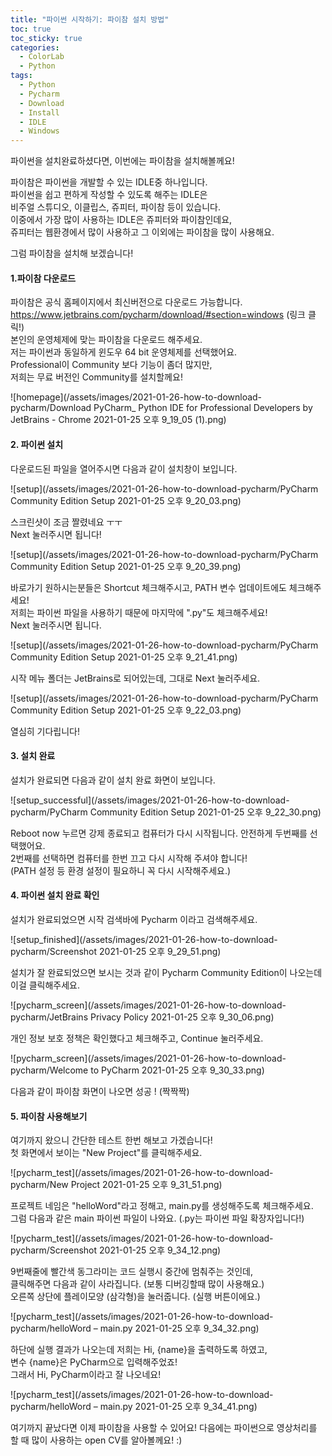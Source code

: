 ```yaml
---
title: "파이썬 시작하기: 파이참 설치 방법"
toc: true
toc_sticky: true
categories:
  - ColorLab
  - Python
tags:
  - Python
  - Pycharm
  - Download
  - Install
  - IDLE
  - Windows
---
```


파이썬을 설치완료하셨다면, 이번에는 파이참을 설치해볼께요!  

파이참은 파이썬을 개발할 수 있는 IDLE중 하나입니다.  
파이썬을 쉽고 편하게 작성할 수 있도록 해주는 IDLE은  
비주얼 스튜디오, 이클립스, 쥬피터, 파이참 등이 있습니다.  
이중에서 가장 많이 사용하는 IDLE은 쥬피터와 파이참인데요,  
쥬피터는 웹환경에서 많이 사용하고 그 이외에는 파이참을 많이 사용해요.  

그럼 파이참을 설치해 보겠습니다!

#### 1.파이참 다운로드
파이참은 공식 홈페이지에서 최신버전으로 다운로드 가능합니다.   
<https://www.jetbrains.com/pycharm/download/#section=windows>  (링크 클릭!)  
본인의 운영체제에 맞는 파이참을 다운로드 해주세요.  
저는 파이썬과 동일하게 윈도우 64 bit 운영체제를 선택했어요.  
Professional이 Community 보다 기능이 좀더 많지만,  
저희는 무료 버전인 Community를 설치할께요!  
  
![homepage](/assets/images/2021-01-26-how-to-download-pycharm/Download PyCharm_ Python IDE for Professional Developers by JetBrains - Chrome 2021-01-25 오후 9_19_05 (1).png)
  

#### 2. 파이썬 설치
다운로드된 파일을 열어주시면 다음과 같이 설치창이 보입니다.  
  
![setup](/assets/images/2021-01-26-how-to-download-pycharm/PyCharm Community Edition Setup 2021-01-25 오후 9_20_03.png)  
  
스크린샷이 조금 짤렸네요 ㅜㅜ  
Next 눌러주시면 됩니다! 
  
![setup](/assets/images/2021-01-26-how-to-download-pycharm/PyCharm Community Edition Setup 2021-01-25 오후 9_20_39.png)  
  
바로가기 원하시는분들은 Shortcut 체크해주시고, PATH 변수 업데이트에도 체크해주세요!  
저희는 파이썬 파일을 사용하기 때문에 마지막에 ".py"도 체크해주세요!  
Next 눌러주시면 됩니다.
  
![setup](/assets/images/2021-01-26-how-to-download-pycharm/PyCharm Community Edition Setup  2021-01-25 오후 9_21_41.png)  
  
시작 메뉴 폴더는 JetBrains로 되어있는데, 그대로 Next 눌러주세요.  
  
![setup](/assets/images/2021-01-26-how-to-download-pycharm/PyCharm Community Edition Setup  2021-01-25 오후 9_22_03.png)  
  
열심히 기다립니다!  

#### 3. 설치 완료
설치가 완료되면 다음과 같이 설치 완료 화면이 보입니다.   

![setup_successful](/assets/images/2021-01-26-how-to-download-pycharm/PyCharm Community Edition Setup  2021-01-25 오후 9_22_30.png)  
  
Reboot now 누르면 강제 종료되고 컴퓨터가 다시 시작됩니다.  안전하게 두번째를 선택했어요.  
2번째를 선택하면 컴퓨터를 한번 끄고 다시 시작해 주셔야 합니다!  
(PATH 설정 등 환경 설정이 필요하니 꼭 다시 시작해주세요.)    

#### 4. 파이썬 설치 완료 확인
설치가 완료되었으면 시작 검색바에 Pycharm 이라고 검색해주세요.  

![setup_finished](/assets/images/2021-01-26-how-to-download-pycharm/Screenshot 2021-01-25 오후 9_29_51.png)  

설치가 잘 완료되었으면 보시는 것과 같이 Pycharm Community Edition이 나오는데 이걸 클릭해주세요.

![pycharm_screen](/assets/images/2021-01-26-how-to-download-pycharm/JetBrains Privacy Policy 2021-01-25 오후 9_30_06.png)  
  
개인 정보 보호 정책은 확인했다고 체크해주고, Continue 눌러주세요.  

![pycharm_screen](/assets/images/2021-01-26-how-to-download-pycharm/Welcome to PyCharm 2021-01-25 오후 9_30_33.png)  
  
다음과 같이 파이참 화면이 나오면 성공 ! (짝짝짝)

#### 5. 파이참 사용해보기

여기까지 왔으니 간단한 테스트 한번 해보고 가겠습니다!  
첫 화면에서 보이는 "New Project"를 클릭해주세요.  
  
![pycharm_test](/assets/images/2021-01-26-how-to-download-pycharm/New Project 2021-01-25 오후 9_31_51.png)  
  
프로젝트 네임은 "helloWord"라고 정해고, main.py를 생성해주도록 체크해주세요.  
그럼 다음과 같은 main 파이썬 파일이 나와요. (.py는 파이썬 파일 확장자입니다!)  
  
![pycharm_test](/assets/images/2021-01-26-how-to-download-pycharm/Screenshot 2021-01-25 오후 9_34_12.png)  

9번째줄에 빨간색 동그라미는 코드 실행시 중간에 멈춰주는 것인데,  
클릭해주면 다음과 같이 사라집니다. (보통 디버깅할때 많이 사용해요.)  
오른쪽 상단에 플레이모양 (삼각형)을 눌러줍니다. (실행 버튼이에요.)  
  
![pycharm_test](/assets/images/2021-01-26-how-to-download-pycharm/helloWord – main.py 2021-01-25 오후 9_34_32.png)  

하단에 실행 결과가 나오는데 저희는 Hi, {name}을 출력하도록 하였고,  
변수 {name}은 PyCharm으로 입력해주었죠!  
그래서 Hi, PyCharm이라고 잘 나오네요!  
  
![pycharm_test](/assets/images/2021-01-26-how-to-download-pycharm/helloWord – main.py 2021-01-25 오후 9_34_41.png)  
  


여기까지 끝났다면 이제 파이참을 사용할 수 있어요! 
다음에는 파이썬으로 영상처리를 할 때 많이 사용하는 open CV를 알아볼께요!  :)

